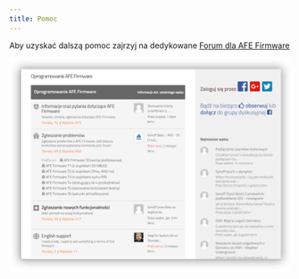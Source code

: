 ```yaml
---
title: Pomoc
---
```


Aby uzyskać dalszą pomoc zajrzyj na dedykowane [Forum dla AFE Firmware](https://www.smartnydom.pl/forum/afe-firmware/?target=_blank)

![](afe-firmware-forum.png)